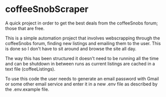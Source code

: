 # coffeeSnobScraper
A quick project in order to get the best deals from the coffeeSnobs forum; those that are free.

This is a simple automation project that involves webscrapping through the coffeeSnobs forum, finding new listings and emailing them to the user. This is done so I don't have to sit around and browse the site all day.

The way this has been structured it doesn't need to be running all the time and can be shutdown in between runs as current listings are cached in a text file (coffeeListings).

To use this code the user needs to generate an email password with Gmail or some other email service and enter it in a new .env file as described by the .env.example file.


